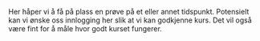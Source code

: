 Her håper vi å få på plass en prøve på et eller annet tidspunkt. Potensielt kan vi ønske oss innlogging her slik at vi kan godkjenne kurs. Det vil også være fint for å måle hvor godt kurset fungerer. 
